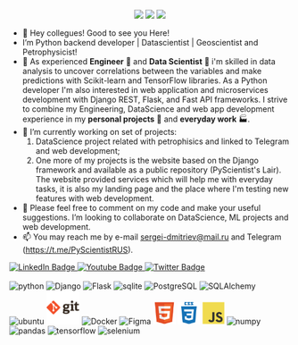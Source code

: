 <img src="https://komarev.com/ghpvc/?username=PyScientist&style=flat-square&color=blue" alt=""/>

<div id="header", align="center">
  <img src="https://media0.giphy.com/media/LaVp0AyqR5bGsC5Cbm/200w.webp?cid=ecf05e472sv8bzgpcqgs0upmql33cu43weki40lx4v6ftf7v&rid=200w.webp&ct=g" width="100"/>
  <img src="https://media0.giphy.com/media/KAq5w47R9rmTuvWOWa/200.webp?cid=ecf05e472sv8bzgpcqgs0upmql33cu43weki40lx4v6ftf7v&rid=200.webp&ct=g" width="100"/>
  <img src="https://media1.giphy.com/media/vrxxqQbyRxYi6scCjT/200.webp?cid=ecf05e47atggkfa9umehnmw8ckd40sfy7y4z3mxvlxb08tqq&rid=200.webp&ct=g" width="130"/>
</div>

- 👋 Hey collegues! Good to see you Here! 
- I’m Python backend developer | Datascientist | Geoscientist and Petrophysicist!
- 👀 As experienced <b>Engineer</b> 🗼 and <b>Data Scientist</b> 🌌 i'm skilled in data analysis to uncover correlations between the variables and make predictions with Scikit-learn and TensorFlow libraries. As a Python developer I'm also interested in web application and microservices development with Django REST, Flask, and Fast API frameworks. I strive to combine my Engineering, DataScience and web app development experience in my <b>personal projects</b> 🎇 and <b>everyday work</b> 🏭.
- 🌱 I’m currently working on set of projects:
  1) DataScience project related with petrophisics and linked to Telegram and web development;
  2) One more of my projects is the website based on the Django framework and available as a public repository (PyScientist's Lair). The website provided services which will help me with everyday tasks, it is also my landing page and the place where I'm testing new features with web development.
- 💞️ Please feel free to comment on my code and make your useful suggestions. I’m looking to collaborate on DataScience, ML projects and web development.
- 📫 You may reach me by e-mail sergei-dmitriev@mail.ru and Telegram (https://t.me/PyScientistRUS).

<div id="badges", allign="center">
  <a href="https://www.linkedin.com/in/sergei-dmitriev-36265585/">
    <img src="https://img.shields.io/badge/LinkedIn-blue?style=for-the-badge&logo=linkedin&logoColor=white" alt="LinkedIn Badge"/>
  </a>
  <a href="https://www.youtube.com/channel/UCSyVru3RIxaHr4syFacyo7w">
    <img src="https://img.shields.io/badge/YouTube-red?style=for-the-badge&logo=youtube&logoColor=white" alt="Youtube Badge"/>
  </a>
  <a href="https://twitter.com/PyScientist">
    <img src="https://img.shields.io/badge/Twitter-blue?style=for-the-badge&logo=twitter&logoColor=white" alt="Twitter Badge"/>
  </a>
</div>

<br>

<div>
  <img src="https://cdn.jsdelivr.net/gh/devicons/devicon/icons/python/python-original.svg"  title="python" alt="python" width="50" height="50"/>
  <img src="https://cdn.jsdelivr.net/gh/devicons/devicon/icons/django/django-plain.svg" title="Django" alt="Django" width="50" height="50"/>
  <img src="https://cdn.jsdelivr.net/gh/devicons/devicon/icons/flask/flask-original-wordmark.svg" title="Flask" alt="Flask" width="70" height="70"/>
  <img src="https://cdn.jsdelivr.net/gh/devicons/devicon/icons/sqlite/sqlite-original-wordmark.svg"  title="sqlite" alt="sqlite" width="70" height="70"/>
  <img src="https://cdn.jsdelivr.net/gh/devicons/devicon/icons/postgresql/postgresql-original-wordmark.svg" title="PostgreSQL" alt="PostgreSQL" width="40" height="40"/>
  <img src="https://cdn.jsdelivr.net/gh/devicons/devicon/icons/sqlalchemy/sqlalchemy-original.svg" title="SQLAlchemy" alt="SQLAlchemy" width="60" height="60"/>
  <img src="https://cdn.jsdelivr.net/gh/devicons/devicon/icons/ubuntu/ubuntu-plain.svg"  title="ubuntu" alt="ubuntu" width="50" height="50"/>
  <img src="https://github.com/devicons/devicon/blob/master/icons/git/git-original-wordmark.svg" title="Git" alt="Git" width="60" height="60"/>
  <img src="https://cdn.jsdelivr.net/gh/devicons/devicon/icons/docker/docker-original-wordmark.svg" title="Docker" alt="Docker" width="60" height="60"/>
  <img src="https://cdn.jsdelivr.net/gh/devicons/devicon/icons/figma/figma-original.svg" title="Figma" alt="Figma" width="40" height="40"/>
  <img src="https://github.com/devicons/devicon/blob/master/icons/html5/html5-original.svg" title="HTML5" alt="HTML5" width="40" height="40"/>
  <img src="https://github.com/devicons/devicon/blob/master/icons/css3/css3-plain-wordmark.svg"  title="CSS3" alt="CSS3" width="40" height="40"/>
  <img src="https://github.com/devicons/devicon/blob/master/icons/javascript/javascript-original.svg" title="JavaScript" alt="JavaScript" width="40"
  <img src="https://cdn.jsdelivr.net/gh/devicons/devicon/icons/jupyter/jupyter-original.svg"  title="jupyter" alt="jupyter" width="40" height="40"/>
  <img src="https://cdn.jsdelivr.net/gh/devicons/devicon/icons/numpy/numpy-original-wordmark.svg"  title="numpy" alt="numpy" width="60" height="60"/>
  <img src="https://cdn.jsdelivr.net/gh/devicons/devicon/icons/pandas/pandas-original-wordmark.svg"  title="pandas" alt="pandas" width="60" height="60"/>
  <img src="https://cdn.jsdelivr.net/gh/devicons/devicon/icons/tensorflow/tensorflow-original.svg"  title="tensorflow" alt="tensorflow" width="40" height="40"/>
  <img src="https://cdn.jsdelivr.net/gh/devicons/devicon/icons/selenium/selenium-original.svg"  title="selenium" alt="selenium" width="40" height="40"/>
</div>
